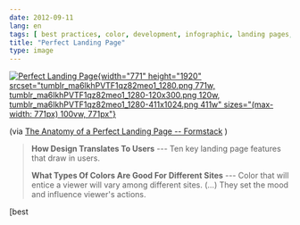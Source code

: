 ```yaml
---
date: 2012-09-11
lang: en
tags: [ best practices, color, development, infographic, landing pages, web ]
title: "Perfect Landing Page"
type: image
---
```


[![Perfect Landing
Page](tumblr_ma6lkhPVTF1qz82meo1_1280.png){width="771"
height="1920"
srcset="tumblr_ma6lkhPVTF1qz82meo1_1280.png 771w, tumblr_ma6lkhPVTF1qz82meo1_1280-120x300.png 120w, tumblr_ma6lkhPVTF1qz82meo1_1280-411x1024.png 411w"
sizes="(max-width: 771px) 100vw, 771px"}](tumblr_ma6lkhPVTF1qz82meo1_1280.png)

(via [The Anatomy of a Perfect Landing Page --
Formstack](http://www.formstack.com/the-anatomy-of-a-perfect-landing-page)
)

> **How Design Translates To Users** --- Ten key landing page features
> that draw in users.
>
> **What Types Of Colors Are Good For Different Sites** --- Color that
> will entice a viewer will vary among different sites. (...) They set
> the mood and influence viewer's actions.

[best
